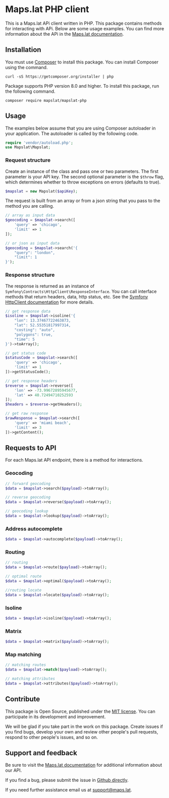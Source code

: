 # Maps.lat PHP client

This is a Maps.lat APi client written in PHP. This package contains methods for interacting with APi. Below are some usage examples. You can find more information about the APi in the [Maps.lat documentation](https://maps.lat/docs). 

## Installation

You must use [Composer](http://getcomposer.org/) to install this package. You can install Composer using the command.

```shell
curl -sS https://getcomposer.org/installer | php
```

Package supports PHP version 8.0 and higher. To install this package, run the following command.

```shell
composer require mapslat/mapslat-php
```

## Usage

The examples below assume that you are using Composer autoloader in your application. The autoloader is called by the following code.

```php
require 'vendor/autoload.php';
use Mapslat\Mapslat;
```

### Request structure

Create an instance of the class and pass one or two parameters. The first parameter is your API key. The second optional parameter is the ```$throw``` flag, which determines whether to throw exceptions on errors (defaults to true).

```php
$mapslat = new Mapslat($apiKey);
```

The request is built from an array or from a json string that you pass to the method you are calling.

```php
// array as input data
$geocoding = $mapslat->search([
	'query' => 'chicago',
	'limit' => 1
]);

// or json as input data
$geocoding = $mapslat->search('{
	"query": "london",
	"limit": 1
}');
```

### Response structure

The response is returned as an instance of ```Symfony\Contracts\HttpClient\ResponseInterface```. You can call interface methods that return headers, data, http status, etc. See the [Symfony HttpClient documentation](https://symfony.com/doc/current/http_client.html#processing-responses) for more details.

```php
// get response data
$isoline = $mapslat->isoline('{
	"lon": 13.37467722463873,
	"lat": 52.55351817997314,
	"costing": "auto",
	"polygons": true,
	"time": 5
}')->toArray();

// get status code
$statusCode = $mapslat->search([
	'query' => 'chicago',
	'limit' => 1
])->getStatusCode();

// get response headers
$reverse = $mapslat->reverse([
	'lon' => -73.99672895945677,
	'lat' => 40.72494710252593
]);
$headers = $reverse->getHeaders();

// get raw response
$rawResponse = $mapslat->search([
	'query' => 'miami beach',
	'limit' => 3
])->getContent();
```

## Requests to API

For each Maps.lat API endpoint, there is a method for interactions.

### Geocoding

```php
// forward geocoding
$data = $mapslat->search($payload)->toArray();

// reverse geocoding
$data = $mapslat->reverse($payload)->toArray();

// geocoding lookup
$data = $mapslat->lookup($payload)->toArray();
```

### Address autocomplete

```php
$data = $mapslat->autocomplete($payload)->toArray();
```

### Routing

```php
// routing
$data = $mapslat->route($payload)->toArray();

// optimal route
$data = $mapslat->optimal($payload)->toArray();

//routing locate
$data = $mapslat->locate($payload)->toArray();
```

### Isoline

```php
$data = $mapslat->isoline($payload)->toArray();
```

### Matrix

```php
$data = $mapslat->matrix($payload)->toArray();
```

### Map matching

```php
// matching routes
$data = $mapslat->match($payload)->toArray();

// matching attributes
$data = $mapslat->attributes($payload)->toArray();
```

## Contribute

This package is Open Source, published under the [MIT license](https://opensource.org/license/mit/). You can participate in its development and improvement.

We will be glad if you take part in the work on this package. Create issues if you find bugs, develop your own and review other people's pull requests, respond to other people's issues, and so on. 

## Support and feedback

Be sure to visit the [Maps.lat documentation](https://maps.lat/docs) for additional information about our API.

If you find a bug, please submit the issue in [Github directly](https://github.com/mapslat/mapslat-php/issues).

If you need further assistance email us at [support@maps.lat](support@maps.lat).
